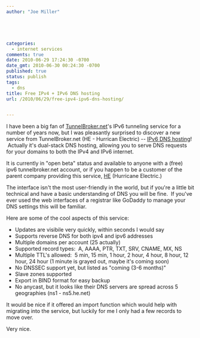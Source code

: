 ```yaml
---
author: "Joe Miller"





categories:
  - internet services
comments: true
date: 2010-06-29 17:24:30 -0700
date_gmt: 2010-06-30 00:24:30 -0700
published: true
status: publish
tags:
  - dns
title: Free IPv4 + IPv6 DNS hosting
url: /2010/06/29/free-ipv4-ipv6-dns-hosting/


---
```


I have been a big fan of [TunnelBroker.net](http://tunnelbroker.net/ "tunnelbroker.net")'s IPv6 tunneling service for a number of years now, but I was pleasantly surprised to discover a new service from TunnelBroker.net (HE - Hurrican Electric) -- [IPv6 DNS hosting](https://dns.he.net/ "free ipv6 dns hosting")!  Actually it's dual-stack DNS hosting, allowing you to serve DNS requests for your domains to both the IPv4 and IPv6 internet.

It is currently in "open beta" status and available to anyone with a (free) ipv6 tunnelbroker.net account, or if you happen to be a customer of the parent company providing this service, [HE](http://he.net "hurricane electric") (Hurricane Electric.)

<!--more-->

The interface isn't the most user-friendly in the world, but if you're a little bit technical and have a basic understanding of DNS you will be fine.  If you've ever used the web interfaces of a registrar like GoDaddy to manage your DNS settings this will be familiar.

Here are some of the cool aspects of this service:

- Updates are visibile very quickly, within seconds I would say
- Supports reverse DNS for both ipv4 and ipv6 addresses
- Multiple domains per account (25 actually)
- Supported record types:  A, AAAA, PTR, TXT, SRV, CNAME, MX, NS
- Multiple TTL's allowed:  5 min, 15 min, 1 hour, 2 hour, 4 hour, 8 hour, 12 hour, 24 hour (1 minute is grayed out, maybe it's coming soon)
- No DNSSEC support yet, but listed as "coming (3-6 months)"
- Slave zones supported
- Export in BIND format for easy backup
- No anycast, but it looks like their DNS servers are spread across 5 geographies (ns1 - ns5.he.net)

It would be nice if it offered an import function which would help with migrating into the service, but luckily for me I only had a few records to move over.

Very nice.
